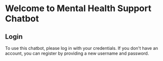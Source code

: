 # Welcome to Mental Health Support Chatbot

## Login

To use this chatbot, please log in with your credentials. If you don't have an account, you can register by providing a new username and password.